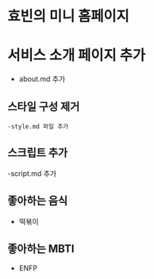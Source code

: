 # 효빈의 미니 홈페이지

# 서비스 소개 페이지 추가

- about.md 추가

## 스타일 구성 제거

    -style.md 파일 추가

## 스크립트 추가

-script.md 추가

## 좋아하는 음식

- 떡볶이

## 좋아하는 MBTI

- ENFP
